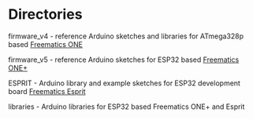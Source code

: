 Directories
===========

firmware_v4 - reference Arduino sketches and libraries for ATmega328p based [Freematics ONE](https://freematics.com/products/freematics-one)

firmware_v5 - reference Arduino sketches for ESP32 based [Freematics ONE+](https://freematics.com/products/freematics-one-plus)

ESPRIT - Arduino library and example sketches for ESP32 development board [Freematics Esprit](https://freematics.com/products/freematics-esprit)

libraries - Arduino libraries for ESP32 based Freematics ONE+ and Esprit
